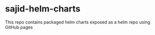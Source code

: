 # sajid-helm-charts
This repo contains packaged helm charts exposed as a helm repo using GitHub pages
